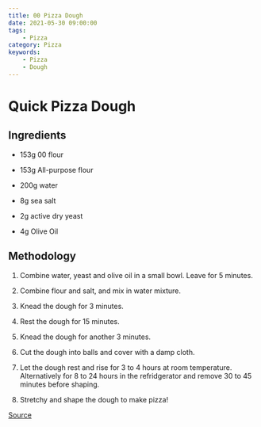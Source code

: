```yaml
---
title: 00 Pizza Dough
date: 2021-05-30 09:00:00
tags:
    - Pizza
category: Pizza
keywords:
    - Pizza
    - Dough
---
```


# Quick Pizza Dough

## Ingredients

- 153g 00 flour

- 153g All-purpose flour

- 200g water

- 8g sea salt

- 2g active dry yeast

- 4g Olive Oil


## Methodology

1. Combine water, yeast and olive oil in a small bowl. Leave for 5 minutes.

2. Combine flour and salt, and mix in water mixture.

3. Knead the dough for 3 minutes.

4. Rest the dough for 15 minutes.

5. Knead the dough for another 3 minutes.

6. Cut the dough into balls and cover with a damp cloth.

7. Let the dough rest and rise for 3 to 4 hours at room temperature. Alternatively for 8 to 24 hours in the refridgerator and remove 30 to 45 minutes before shaping.

8. Stretchy and shape the dough to make pizza!

[Source](https://cooking.nytimes.com/recipes/1016230-robertas-pizza-dough)